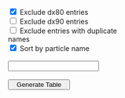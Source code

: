 <head>
    <meta charset="UTF-8">
    <meta name="viewport" content="width=device-width, initial-scale=1.0">
    <title>Create Table</title>
    <form  class="center">
        <br>
        <input type="checkbox" id="noDX80" name="noDX80" value="noDX80" checked=true>
        <label for="noDX80"> Exclude dx80 entries </label><br>
        <input type="checkbox" id="noDX90" name="noDX90" value="noDX90">
        <label for="noDX90"> Exclude dx90 entries </label><br>
        <input type="checkbox" id="noDupes" name="noDupes" value="noDupes">        
        <label for="noDupes"> Exclude entries with duplicate names </label><br>
        <input type="checkbox" id="sortName" name="sortName" value="sortName" checked=true>
        <label for="sortName"> Sort by particle name </label><br>
        <br><input type="text" id="searchname" name="searchname"><br><br>
        <button onclick="generateTable()" class="center">Generate Table</button><br><br>
    </form>
</head>

<body>
	<div id="tableContainer"  class="center"></div>
	<script type="module">
        import { generateTable } from './tf2.js';
        window.generateTable = generateTable;
        generateTable();
    </script>
</body>

<style>
    .center {
      margin: auto;
      width: 50%;
    }
  </style>